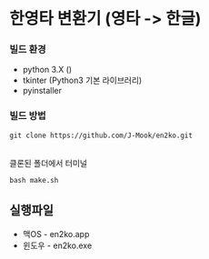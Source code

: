 # 한영타 변환기 (영타 -> 한글)

### 빌드 환경
* python 3.X ()
* tkinter (Python3 기본 라이브러리)
* pyinstaller   

### 빌드 방법
```
git clone https://github.com/J-Mook/en2ko.git
```
&nbsp;   
클론된 폴더에서 터미널
```
bash make.sh
```

## 실행파일

* 맥OS - en2ko.app   
* 윈도우 - en2ko.exe

